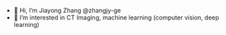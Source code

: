 - 👋 Hi, I’m Jiayong Zhang @zhangjy-ge
- 👀 I’m interested in CT Imaging, machine learning (computer vision, deep learning)

<!---
zhangjy-ge/zhangjy-ge is a ✨ special ✨ repository because its `README.md` (this file) appears on your GitHub profile.
You can click the Preview link to take a look at your changes.
--->
